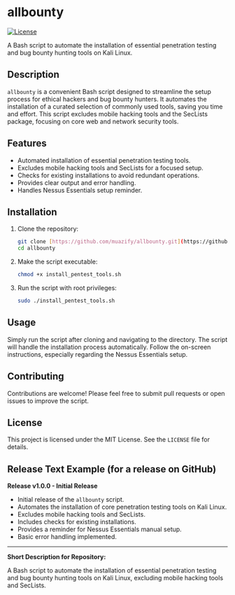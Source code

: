 # allbounty

[![License](https://img.shields.io/badge/license-MIT-blue.svg)](LICENSE)

A Bash script to automate the installation of essential penetration testing and bug bounty hunting tools on Kali Linux.

## Description

`allbounty` is a convenient Bash script designed to streamline the setup process for ethical hackers and bug bounty hunters. It automates the installation of a curated selection of commonly used tools, saving you time and effort. This script excludes mobile hacking tools and the SecLists package, focusing on core web and network security tools.

## Features

* Automated installation of essential penetration testing tools.
* Excludes mobile hacking tools and SecLists for a focused setup.
* Checks for existing installations to avoid redundant operations.
* Provides clear output and error handling.
* Handles Nessus Essentials setup reminder.

## Installation

1.  Clone the repository:

    ```bash
    git clone [https://github.com/muazify/allbounty.git](https://github.com/muazify/allbounty.git)
    cd allbounty
    ```

2.  Make the script executable:

    ```bash
    chmod +x install_pentest_tools.sh
    ```

3.  Run the script with root privileges:

    ```bash
    sudo ./install_pentest_tools.sh
    ```

## Usage

Simply run the script after cloning and navigating to the directory. The script will handle the installation process automatically. Follow the on-screen instructions, especially regarding the Nessus Essentials setup.

## Contributing

Contributions are welcome! Please feel free to submit pull requests or open issues to improve the script.

## License

This project is licensed under the MIT License. See the `LICENSE` file for details.

## Release Text Example (for a release on GitHub)

**Release v1.0.0 - Initial Release**

* Initial release of the `allbounty` script.
* Automates the installation of core penetration testing tools on Kali Linux.
* Excludes mobile hacking tools and SecLists.
* Includes checks for existing installations.
* Provides a reminder for Nessus Essentials manual setup.
* Basic error handling implemented.

---

**Short Description for Repository:**

A Bash script to automate the installation of essential penetration testing and bug bounty hunting tools on Kali Linux, excluding mobile hacking tools and SecLists.
